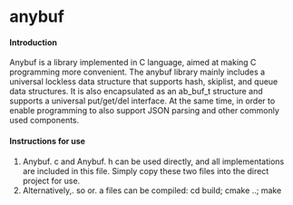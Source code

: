 # anybuf

#### Introduction
Anybuf is a library implemented in C language, aimed at making C programming more convenient. The anybuf library mainly includes a universal lockless data structure that supports hash, skiplist, and queue data structures. It is also encapsulated as an ab_buf_t structure and supports a universal put/get/del interface. At the same time, in order to enable programming to also support JSON parsing and other commonly used components.


#### Instructions for use
1. Anybuf. c and Anybuf. h can be used directly, and all implementations are included in this file. Simply copy these two files into the direct project for use.
2. Alternatively,. so or. a files can be compiled:
   cd build; cmake ..; make

